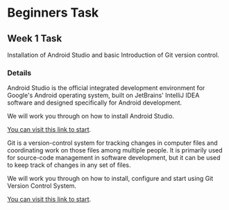 # Beginners Task

Week 1 Task
---------------

Installation of Android Studio and basic Introduction of Git version control.

### Details

Android Studio is the official integrated development environment for Google's Android operating system, built on JetBrains' IntelliJ IDEA software and designed specifically for Android development.

We will work you through on how to install Android Studio.

[You can visit this link to start](https://developer.android.com/studio/ "Android Studio").


Git is a version-control system for tracking changes in computer files and coordinating work on those files among multiple people. It is primarily used for source-code management in software development, but it can be used to keep track of changes in any set of files.

We will work you through on how to install, configure and start using Git Version Control System.

[You can visit this link to start](https://git-scm.com/ "Git version control").